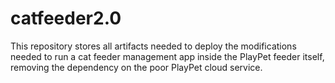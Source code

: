 # catfeeder2.0
This repository stores all artifacts needed to deploy the modifications needed to run a cat feeder management app inside the PlayPet feeder itself, removing the dependency on the poor PlayPet cloud service.
